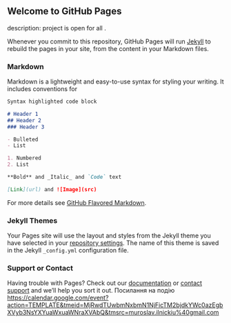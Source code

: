 ## Welcome to GitHub Pages
description: project is open for all
.

Whenever you commit to this repository, GitHub Pages will run [Jekyll](https://jekyllrb.com/) to rebuild the pages in your site, from the content in your Markdown files.

### Markdown

Markdown is a lightweight and easy-to-use syntax for styling your writing. It includes conventions for

```markdown
Syntax highlighted code block

# Header 1
## Header 2
### Header 3

- Bulleted
- List

1. Numbered
2. List

**Bold** and _Italic_ and `Code` text

[Link](url) and ![Image](src)
```

For more details see [GitHub Flavored Markdown](https://guides.github.com/features/mastering-markdown/).

### Jekyll Themes

Your Pages site will use the layout and styles from the Jekyll theme you have selected in your [repository settings](https://github.com/OneMoreMe/Git-One-More-Me/settings). The name of this theme is saved in the Jekyll `_config.yml` configuration file.

### Support or Contact

Having trouble with Pages? Check out our [documentation](https://help.github.com/categories/github-pages-basics/) or [contact support](https://github.com/contact) and we’ll help you sort it out.
Посилання на подію https://calendar.google.com/event?action=TEMPLATE&tmeid=MjRwdTUwbmNxbmN1NjFicTM2bjdkYWc0azEgbXVyb3NsYXYuaWxuaWNraXVAbQ&tmsrc=muroslav.ilnickiu%40gmail.com

